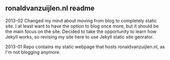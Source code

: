 ronaldvanzuijlen.nl readme
--------------------------

2013-02
Changed my mind about moving from blog to completely static site. I at least want to have the option to blog once more, but it should be the main focus on the site. Decided to take the opportunity to learn how Jekyll works, so revising my site here to use Jekyll static site genrator.

2013-01
Repo contains my static webpage that hosts ronaldvanzuijlen.nl, as I'm not blogging anymore.
